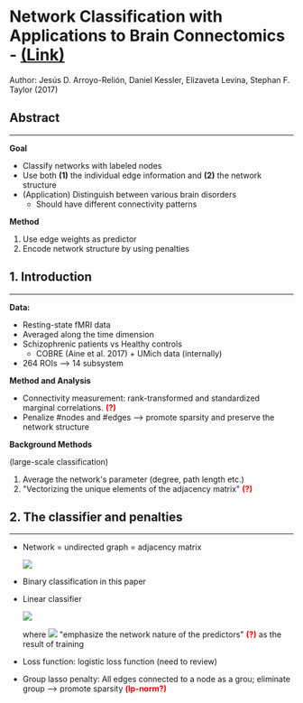# Network Classification with Applications to Brain Connectomics - [(Link)](https://arxiv.org/abs/1701.08140)

Author: Jesús D. Arroyo-Relión, Daniel Kessler, Elizaveta Levina, Stephan F. Taylor (2017)

## Abstract
***
**Goal**
    
- Classify networks with labeled nodes
- Use both **(1)** the individual edge information and **(2)** the network structure
- (Application) Distinguish between various brain disorders
    - Should have different connectivity patterns

**Method**

1. Use edge weights as predictor
2. Encode network structure by using penalties

## 1. Introduction
***

**Data:**
- Resting-state fMRI data
- Averaged along the time dimension
- Schizophrenic patients vs Healthy controls
    - COBRE (Aine et al. 2017) + UMich data (internally)
- 264 ROIs --> 14 subsystem

**Method and Analysis**
- Connectivity measurement: rank-transformed and standardized marginal correlations. <span style="color:red">**(?)**</span>
- Penalize #nodes and #edges --> promote sparsity and preserve the network structure 

**Background Methods**

(large-scale classification)
1. Average the network's parameter (degree, path length etc.)
2. "Vectorizing the unique elements of the adjacency matrix" <span style="color:red">**(?)**</span>

## 2. The classifier and penalties
***

- Network = undirected graph = adjacency matrix
    
    <img src="http://latex.codecogs.com/gif.latex?A\in\mathbb{R}^{N\times N}">

- Binary classification in this paper

- Linear classifier

     <img src="http://latex.codecogs.com/gif.latex?\langle A,B\rangle">

     where <img src="http://latex.codecogs.com/gif.latex?B\in\mathbb{R}^{N\times N}"> "emphasize the network nature of the predictors" <span style="color:red">**(?)**</span> as the result of training

- Loss function: logistic loss function (need to review)

- Group lasso penalty: All edges connected to a node as a grou; eliminate group --> promote sparsity <span style="color:red">**(lp-norm?)**</span>